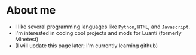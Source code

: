 # About me
- I like several programming languages like `Python`, `HTML`, and `Javascript`.
- I'm interested in coding cool projects and mods for Luanti (formerly Minetest)
- (I will update this page later; I'm currently learning github)
